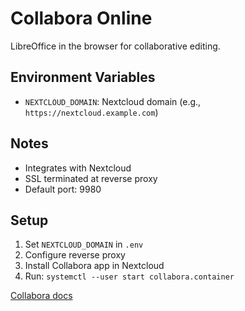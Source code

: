 # Collabora Online

LibreOffice in the browser for collaborative editing.

## Environment Variables

- `NEXTCLOUD_DOMAIN`: Nextcloud domain (e.g., `https://nextcloud.example.com`)

## Notes

- Integrates with Nextcloud
- SSL terminated at reverse proxy
- Default port: 9980

## Setup

1. Set `NEXTCLOUD_DOMAIN` in `.env`
2. Configure reverse proxy
3. Install Collabora app in Nextcloud
4. Run: `systemctl --user start collabora.container`

[Collabora docs](https://www.collaboraoffice.com/code/)
